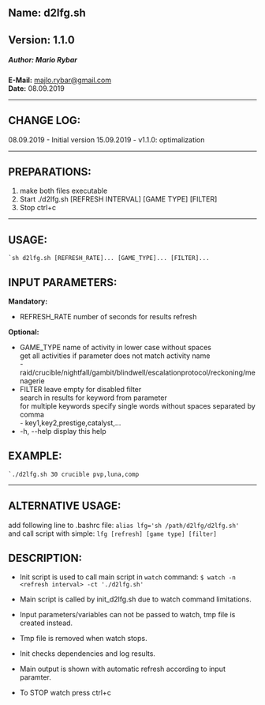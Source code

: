 ## **Name:**				d2lfg.sh         
## **Version:**    1.1.0                       
##### **Author:**     Mario Rybar                   
**E-Mail:**     majlo.rybar@gmail.com         
**Date:**       08.09.2019

-------------------------------------------------------------------------------------
## CHANGE LOG:
  08.09.2019 - Initial version
  15.09.2019 - v1.1.0: optimalization
  
-------------------------------------------------------------------------------------
## PREPARATIONS:
  1. make both files executable
  2. Start ./d2lfg.sh [REFRESH INTERVAL] [GAME TYPE] [FILTER]
  3. Stop ctrl+c
  
-------------------------------------------------------------------------------------
## USAGE:
    `sh d2lfg.sh [REFRESH_RATE]... [GAME_TYPE]... [FILTER]...

## INPUT PARAMETERS:
 **Mandatory:**                               
   * REFRESH_RATE     number of seconds for results refresh

 **Optional:**                                            
   * GAME_TYPE        name of activity in lower case without spaces                      
                     get all activities if parameter does not match activity name         
                      - raid/crucible/nightfall/gambit/blindwell/escalationprotocol/reckoning/menagerie
   * FILTER           leave empty for disabled filter            
                     search in results for keyword from parameter             
                     for multiple keywords specify single words without spaces separated by comma     
                      - key1,key2,prestige,catalyst,...         
   * -h, --help        display this help          

## EXAMPLE:
    `./d2lfg.sh 30 crucible pvp,luna,comp

-------------------------------------------------------------------------------------
## ALTERNATIVE USAGE:
   add following line to .bashrc file:      `alias lfg='sh /path/d2lfg/d2lfg.sh'`                       
   and call script with simple:             `lfg [refresh] [game type] [filter]`

## DESCRIPTION:
  - Init script is used to call main script in `watch` command:
     `$ watch -n <refresh interval> -ct './d2lfg.sh'`

  - Main script is called by init_d2lfg.sh due to watch command limitations.
  - Input parameters/variables can not be passed to watch, tmp file is created instead.
  - Tmp file is removed when watch stops.
  - Init checks dependencies and log results.
  - Main output is shown with automatic refresh according to input paramter.
  - To STOP watch press ctrl+c
